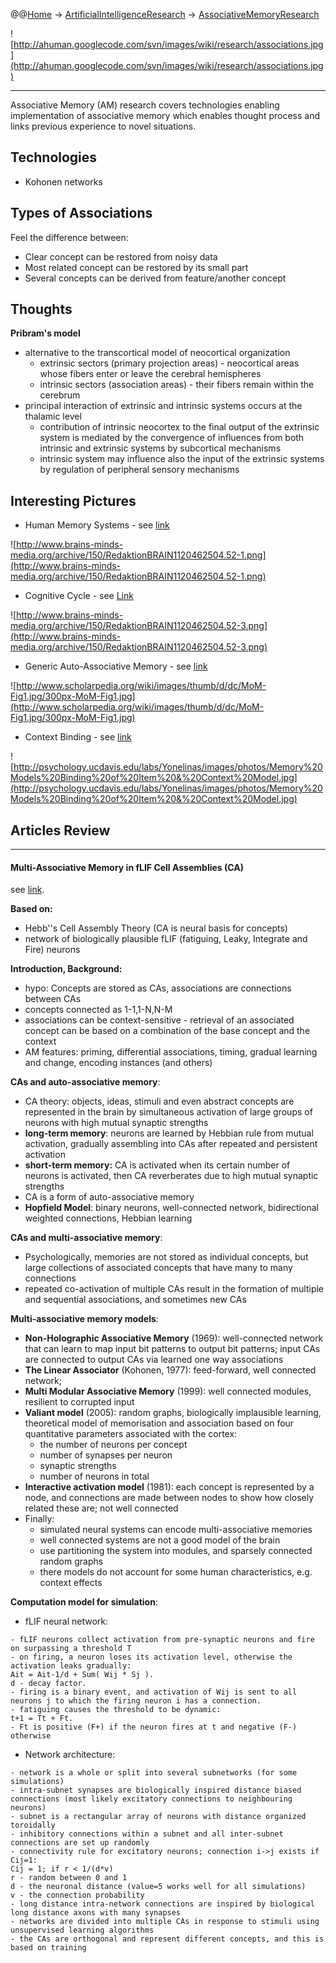 @@[Home](Home.md) -> [ArtificialIntelligenceResearch](ArtificialIntelligenceResearch.md) -> [AssociativeMemoryResearch](AssociativeMemoryResearch.md)

![http://ahuman.googlecode.com/svn/images/wiki/research/associations.jpg](http://ahuman.googlecode.com/svn/images/wiki/research/associations.jpg)

---


Associative Memory (AM) research covers technologies enabling implementation of associative memory which enables thought process and links previous experience to novel situations.

## Technologies ##

  * Kohonen networks

## Types of Associations ##

Feel the difference between:

  * Clear concept can be restored from noisy data
  * Most related concept can be restored by its small part
  * Several concepts can be derived from feature/another concept

## Thoughts ##

**Pribram's model**

  * alternative to the transcortical model of neocortical organization
    * extrinsic sectors (primary projection areas) - neocortical areas whose fibers enter or leave the cerebral hemispheres
    * intrinsic sectors (association areas) - their fibers remain within the cerebrum
  * principal interaction of extrinsic and intrinsic systems occurs at the thalamic level
    * contribution of intrinsic neocortex to the final output of the extrinsic system is mediated by the convergence of influences from both intrinsic and extrinsic systems by subcortical mechanisms
    * intrinsic system may influence also the input of the extrinsic systems by regulation of peripheral sensory mechanisms

## Interesting Pictures ##

  * Human Memory Systems - see [link](http://www.brains-minds-media.org/archive/150/RedaktionBRAIN1120462504.52-1.png)

![http://www.brains-minds-media.org/archive/150/RedaktionBRAIN1120462504.52-1.png](http://www.brains-minds-media.org/archive/150/RedaktionBRAIN1120462504.52-1.png)

  * Cognitive Cycle - see [Link](http://www.brains-minds-media.org/archive/150/RedaktionBRAIN1120462504.52-3.png)

![http://www.brains-minds-media.org/archive/150/RedaktionBRAIN1120462504.52-3.png](http://www.brains-minds-media.org/archive/150/RedaktionBRAIN1120462504.52-3.png)

  * Generic Auto-Associative Memory - see [link](http://www.scholarpedia.org/wiki/images/thumb/d/dc/MoM-Fig1.jpg/300px-MoM-Fig1.jpg)

![http://www.scholarpedia.org/wiki/images/thumb/d/dc/MoM-Fig1.jpg/300px-MoM-Fig1.jpg](http://www.scholarpedia.org/wiki/images/thumb/d/dc/MoM-Fig1.jpg/300px-MoM-Fig1.jpg)

  * Context Binding - see [link](http://psychology.ucdavis.edu/labs/Yonelinas/images/photos/Memory%20Models%20Binding%20of%20Item%20&%20Context%20Model.jpg)

![http://psychology.ucdavis.edu/labs/Yonelinas/images/photos/Memory%20Models%20Binding%20of%20Item%20&%20Context%20Model.jpg](http://psychology.ucdavis.edu/labs/Yonelinas/images/photos/Memory%20Models%20Binding%20of%20Item%20&%20Context%20Model.jpg)

## Articles Review ##


---

#### Multi-Associative Memory in fLIF Cell Assemblies (CA) ####

see [link](http://code.google.com/p/ahuman/source/browse/research/articles/Associative%20Memory/Multi%20Association%20Memory%20-%20Huyck.pdf).

**Based on:**
  * Hebb''s Cell Assembly Theory (CA is neural basis for concepts)
  * network of biologically plausible fLIF (fatiguing, Leaky, Integrate and Fire) neurons

**Introduction, Background:**
  * hypo: Concepts are stored as CAs, associations are connections between CAs
  * concepts connected as 1-1,1-N,N-M
  * associations can be context-sensitive - retrieval of an associated concept can be based on a combination of the base concept and the context
  * AM features: priming, differential associations, timing, gradual learning and change, encoding instances (and others)

**CAs and auto-associative memory**:
  * CA theory: objects, ideas, stimuli and even abstract concepts are represented in the brain by simultaneous activation of large groups of neurons with high mutual synaptic strengths
  * **long-term memory**: neurons are learned by Hebbian rule from mutual activation, gradually assembling into CAs after repeated and persistent activation
  * **short-term memory:** CA is activated when its certain number of neurons is activated, then CA reverberates due to high mutual synaptic strengths
  * CA is a form of auto-associative memory
  * **Hopfield Model**: binary neurons, well-connected network, bidirectional weighted connections, Hebbian learning

**CAs and multi-associative memory**:
  * Psychologically, memories are not stored as individual concepts, but large collections of associated concepts that have many to many connections
  * repeated co-activation of multiple CAs result in the formation of multiple and sequential associations, and sometimes new CAs

**Multi-associative memory models**:
  * **Non-Holographic Associative Memory** (1969): well-connected network that can learn to map input bit patterns to output bit patterns; input CAs are connected to output CAs via learned one way associations
  * **The Linear Associator** (Kohonen, 1977): feed-forward, well connected network;
  * **Multi Modular Associative Memory** (1999): well connected modules, resilient to corrupted input
  * **Valiant model** (2005): random graphs, biologically implausible learning, theoretical model of memorisation and association based on four quantitative parameters associated with the cortex:
    * the number of neurons per concept
    * number of synapses per neuron
    * synaptic strengths
    * number of neurons in total
  * **Interactive activation model** (1981): each concept is represented by a node, and connections are made between nodes to show how closely related these are; not well connected
  * Finally:
    * simulated neural systems can encode multi-associative memories
    * well connected systems are not a good model of the brain
    * use partitioning the system into modules, and sparsely connected random graphs
    * there models do not account for some human characteristics, e.g. context effects

**Computation model for simulation**:

  * fLIF neural network:
```
- fLIF neurons collect activation from pre-synaptic neurons and fire on surpassing a threshold T
- on firing, a neuron loses its activation level, otherwise the activation leaks gradually:
Ait = Ait-1/d + Sum( Wij * Sj ).
d - decay factor.
- firing is a binary event, and activation of Wij is sent to all neurons j to which the firing neuron i has a connection.
- fatiguing causes the threshold to be dynamic:
t+1 = Tt + Ft.
- Ft is positive (F+) if the neuron fires at t and negative (F-) otherwise
```
  * Network architecture:
```
- network is a whole or split into several subnetworks (for some simulations)
- intra-subnet synapses are biologically inspired distance biased connections (most likely excitatory connections to neighbouring neurons)
- subnet is a rectangular array of neurons with distance organized toroidally
- inhibitory connections within a subnet and all inter-subnet connections are set up randomly
- connectivity rule for excitatory neurons; connection i->j exists if Cij=1:
Cij = 1; if r < 1/(d*v)
r - random between 0 and 1
d - the neuronal distance (value=5 works well for all simulations)
v - the connection probability
- long distance intra-network connections are inspired by biological long distance axons with many synapses
- networks are divided into multiple CAs in response to stimuli using unsupervised learning algorithms
- the CAs are orthogonal and represent different concepts, and this is based on training
```